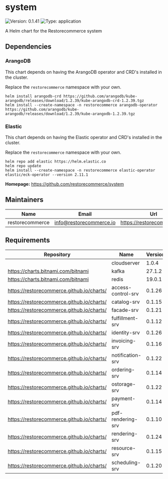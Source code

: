 # system

![Version: 0.1.41](https://img.shields.io/badge/Version-0.1.41-informational?style=flat-square) ![Type: application](https://img.shields.io/badge/Type-application-informational?style=flat-square)

A Helm chart for the Restorecommerce system

## Dependencies

### ArangoDB

This chart depends on having the ArangoDB operator and CRD's installed in the cluster.

Replace the `restorecommerce` namespace with your own.

```shell
helm install arangodb-crd https://github.com/arangodb/kube-arangodb/releases/download/1.2.39/kube-arangodb-crd-1.2.39.tgz
helm install --create-namespace -n restorecommerce arangodb-operator https://github.com/arangodb/kube-arangodb/releases/download/1.2.39/kube-arangodb-1.2.39.tgz
```

### Elastic

This chart depends on having the Elastic operator and CRD's installed in the cluster.

Replace the `restorecommerce` namespace with your own.

```shell
helm repo add elastic https://helm.elastic.co
helm repo update
helm install --create-namespace -n restorecommerce elastic-operator elastic/eck-operator --version 2.11.1
```

**Homepage:** <https://github.com/restorecommerce/system>

## Maintainers

| Name | Email | Url |
| ---- | ------ | --- |
| restorecommerce | info@restorecommerce.io | https://restorecommerce.io/ |

## Requirements

| Repository | Name | Version |
|------------|------|---------|
|  | cloudserver | 1.0.4 |
| https://charts.bitnami.com/bitnami | kafka | 27.1.2 |
| https://charts.bitnami.com/bitnami | redis | 19.0.1 |
| https://restorecommerce.github.io/charts/ | access-control-srv | 0.1.26 |
| https://restorecommerce.github.io/charts/ | catalog-srv | 0.1.15 |
| https://restorecommerce.github.io/charts/ | facade-srv | 0.1.21 |
| https://restorecommerce.github.io/charts/ | fulfillment-srv | 0.1.12 |
| https://restorecommerce.github.io/charts/ | identity-srv | 0.1.26 |
| https://restorecommerce.github.io/charts/ | invoicing-srv | 0.1.16 |
| https://restorecommerce.github.io/charts/ | notification-srv | 0.1.22 |
| https://restorecommerce.github.io/charts/ | ordering-srv | 0.1.14 |
| https://restorecommerce.github.io/charts/ | ostorage-srv | 0.1.22 |
| https://restorecommerce.github.io/charts/ | payment-srv | 0.1.14 |
| https://restorecommerce.github.io/charts/ | pdf-rendering-srv | 0.1.10 |
| https://restorecommerce.github.io/charts/ | rendering-srv | 0.1.24 |
| https://restorecommerce.github.io/charts/ | resource-srv | 0.1.15 |
| https://restorecommerce.github.io/charts/ | scheduling-srv | 0.1.20 |
